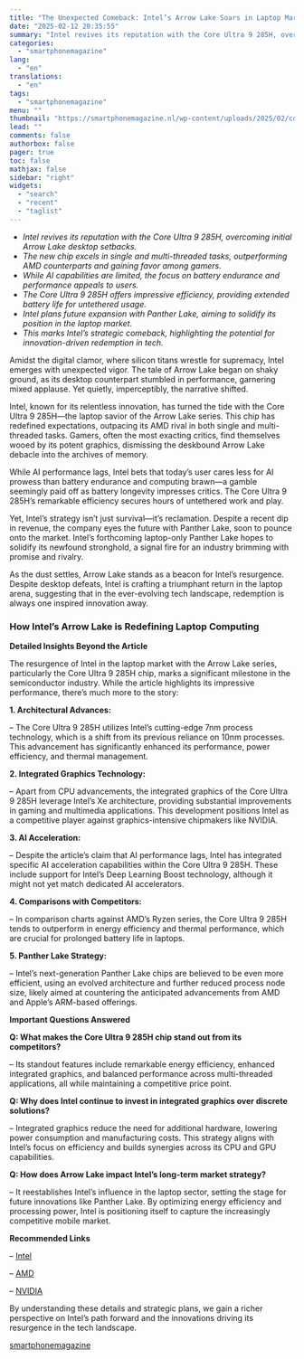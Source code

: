 ```yaml
---
title: "The Unexpected Comeback: Intel’s Arrow Lake Soars in Laptop Market"
date: "2025-02-12 20:35:55"
summary: "Intel revives its reputation with the Core Ultra 9 285H, overcoming initial Arrow Lake desktop setbacks.The new chip excels in single and multi-threaded tasks, outperforming AMD counterparts and gaining favor among gamers.While AI capabilities are limited, the focus on battery endurance and performance appeals to users.The Core Ultra 9 285H..."
categories:
  - "smartphonemagazine"
lang:
  - "en"
translations:
  - "en"
tags:
  - "smartphonemagazine"
menu: ""
thumbnail: "https://smartphonemagazine.nl/wp-content/uploads/2025/02/compressed_img-3FdA1lOAvkQYhHvawqabm9ZP-480x384.png"
lead: ""
comments: false
authorbox: false
pager: true
toc: false
mathjax: false
sidebar: "right"
widgets:
  - "search"
  - "recent"
  - "taglist"
---
```


* *Intel revives its reputation with the Core Ultra 9 285H, overcoming initial Arrow Lake desktop setbacks.*
* *The new chip excels in single and multi-threaded tasks, outperforming AMD counterparts and gaining favor among gamers.*
* *While AI capabilities are limited, the focus on battery endurance and performance appeals to users.*
* *The Core Ultra 9 285H offers impressive efficiency, providing extended battery life for untethered usage.*
* *Intel plans future expansion with Panther Lake, aiming to solidify its position in the laptop market.*
* *This marks Intel’s strategic comeback, highlighting the potential for innovation-driven redemption in tech.*

Amidst the digital clamor, where silicon titans wrestle for supremacy, Intel emerges with unexpected vigor. The tale of Arrow Lake began on shaky ground, as its desktop counterpart stumbled in performance, garnering mixed applause. Yet quietly, imperceptibly, the narrative shifted.

Intel, known for its relentless innovation, has turned the tide with the Core Ultra 9 285H—the laptop savior of the Arrow Lake series. This chip has redefined expectations, outpacing its AMD rival in both single and multi-threaded tasks. Gamers, often the most exacting critics, find themselves wooed by its potent graphics, dismissing the deskbound Arrow Lake debacle into the archives of memory.

While AI performance lags, Intel bets that today’s user cares less for AI prowess than battery endurance and computing brawn—a gamble seemingly paid off as battery longevity impresses critics. The Core Ultra 9 285H’s remarkable efficiency secures hours of untethered work and play.

Yet, Intel’s strategy isn’t just survival—it’s reclamation. Despite a recent dip in revenue, the company eyes the future with Panther Lake, soon to pounce onto the market. Intel’s forthcoming laptop-only Panther Lake hopes to solidify its newfound stronghold, a signal fire for an industry brimming with promise and rivalry.

As the dust settles, Arrow Lake stands as a beacon for Intel’s resurgence. Despite desktop defeats, Intel is crafting a triumphant return in the laptop arena, suggesting that in the ever-evolving tech landscape, redemption is always one inspired innovation away.

### How Intel’s Arrow Lake is Redefining Laptop Computing

**Detailed Insights Beyond the Article**

The resurgence of Intel in the laptop market with the Arrow Lake series, particularly the Core Ultra 9 285H chip, marks a significant milestone in the semiconductor industry. While the article highlights its impressive performance, there’s much more to the story:

**1. Architectural Advances:**  

– The Core Ultra 9 285H utilizes Intel’s cutting-edge 7nm process technology, which is a shift from its previous reliance on 10nm processes. This advancement has significantly enhanced its performance, power efficiency, and thermal management.

**2. Integrated Graphics Technology:**  

– Apart from CPU advancements, the integrated graphics of the Core Ultra 9 285H leverage Intel’s Xe architecture, providing substantial improvements in gaming and multimedia applications. This development positions Intel as a competitive player against graphics-intensive chipmakers like NVIDIA.

**3. AI Acceleration:**  

– Despite the article’s claim that AI performance lags, Intel has integrated specific AI acceleration capabilities within the Core Ultra 9 285H. These include support for Intel’s Deep Learning Boost technology, although it might not yet match dedicated AI accelerators.

**4. Comparisons with Competitors:**  

– In comparison charts against AMD’s Ryzen series, the Core Ultra 9 285H tends to outperform in energy efficiency and thermal performance, which are crucial for prolonged battery life in laptops.

**5. Panther Lake Strategy:**  

– Intel’s next-generation Panther Lake chips are believed to be even more efficient, using an evolved architecture and further reduced process node size, likely aimed at countering the anticipated advancements from AMD and Apple’s ARM-based offerings.

**Important Questions Answered**

**Q: What makes the Core Ultra 9 285H chip stand out from its competitors?**  

– Its standout features include remarkable energy efficiency, enhanced integrated graphics, and balanced performance across multi-threaded applications, all while maintaining a competitive price point.

**Q: Why does Intel continue to invest in integrated graphics over discrete solutions?**  

– Integrated graphics reduce the need for additional hardware, lowering power consumption and manufacturing costs. This strategy aligns with Intel’s focus on efficiency and builds synergies across its CPU and GPU capabilities.

**Q: How does Arrow Lake impact Intel’s long-term market strategy?**  

– It reestablishes Intel’s influence in the laptop sector, setting the stage for future innovations like Panther Lake. By optimizing energy efficiency and processing power, Intel is positioning itself to capture the increasingly competitive mobile market.

**Recommended Links**

– [Intel](https://www.intel.com)  

– [AMD](https://www.amd.com)  

– [NVIDIA](https://www.nvidia.com)

By understanding these details and strategic plans, we gain a richer perspective on Intel’s path forward and the innovations driving its resurgence in the tech landscape.

[smartphonemagazine](https://smartphonemagazine.nl/en/2025/02/12/the-unexpected-comeback-intels-arrow-lake-soars-in-laptop-market/)
